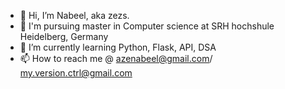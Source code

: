 - 👋 Hi, I’m Nabeel, aka zezs.
- 👀 I'm pursuing master in Computer science at SRH hochshule Heidelberg, Germany
- 🌱 I’m currently learning Python, Flask, API, DSA
- 📫 How to reach me @ azenabeel@gmail.com/ my.version.ctrl@gmail.com

<!---
zezs/zezs is a ✨ special ✨ repository because its `README.md` (this file) appears on your GitHub profile.
You can click the Preview link to take a look at your changes.
--->
